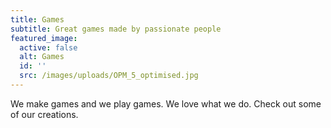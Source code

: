 ```yaml
---
title: Games
subtitle: Great games made by passionate people
featured_image:
  active: false
  alt: Games
  id: ''
  src: /images/uploads/OPM_5_optimised.jpg
---
```

We make games and we play games. We love what we do. Check out some of our creations.

